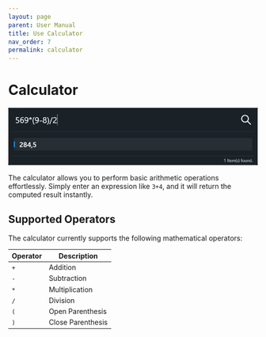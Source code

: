 ```yaml
---
layout: page
parent: User Manual
title: Use Calculator
nav_order: 7
permalink: calculator
---
```


# Calculator

![Calculator](../../assets/images/usermanual/calculator.png)

The calculator allows you to perform basic arithmetic operations effortlessly. Simply enter an expression like `3+4`, and it will return the computed result instantly.

## Supported Operators

The calculator currently supports the following mathematical operators:

| Operator | Description       |
| -------- | ----------------- |
| `+`      | Addition          |
| `-`      | Subtraction       |
| `*`      | Multiplication    |
| `/`      | Division          |
| `(`      | Open Parenthesis  |
| `)`      | Close Parenthesis |
